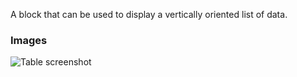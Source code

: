 A block that can be used to display a vertically oriented list of data.

### Images

![Table screenshot](https://gitlab.com/appsemble/appsemble/-/raw/0.20.40/config/assets/list.png)
